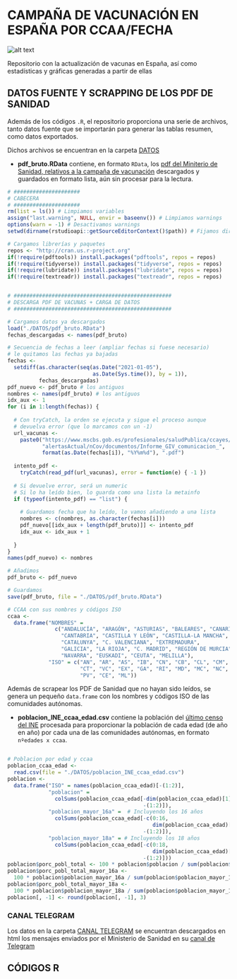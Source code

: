 # CAMPAÑA DE VACUNACIÓN EN ESPAÑA POR CCAA/FECHA

[cran]: https://www.r-pkg.org/badges/version/zeallot "green means go!"
![alt text][cran]

Repositorio con la actualización de vacunas en España, así como estadísticas y gráficas generadas a partir de ellas

## DATOS FUENTE Y SCRAPPING DE LOS PDF DE SANIDAD

Además de los códigos `.R`, el repositorio proporciona una serie de archivos, tanto datos fuente que se importarán para generar las tablas resumen, como datos exportados.

Dichos archivos se encuentran en la carpeta [DATOS](https://github.com/JavierAlvarezLiebana/vacunas_esp/tree/main/DATOS)

- **pdf_bruto.RData** contiene, en formato `RData`, los [pdf del Miniterio de Sanidad, relativos a la campaña de vacunación](https://www.mscbs.gob.es/profesionales/saludPublica/ccayes/alertasActual/nCov/situacionActual.htm) descargados y guardados en formato lista, aún sin procesar para la lectura.

```R
# #####################
# CABECERA
# #####################
rm(list = ls()) # Limpiamos variables
assign("last.warning", NULL, envir = baseenv()) # Limpiamos warnings
options(warn = -1) # Desactivamos warnings
setwd(dirname(rstudioapi::getSourceEditorContext()$path)) # Fijamos directorio

# Cargamos librerías y paquetes
repos <- "http://cran.us.r-project.org"
if(!require(pdftools)) install.packages("pdftools", repos = repos)
if(!require(tidyverse)) install.packages("tidyverse", repos = repos)
if(!require(lubridate)) install.packages("lubridate", repos = repos)
if(!require(textreadr)) install.packages("textreadr", repos = repos)


# ##################################################
# DESCARGA PDF DE VACUNAS + CARGA DE DATOS
# ##################################################

# Cargamos datos ya descargados
load("./DATOS/pdf_bruto.RData")
fechas_descargadas <- names(pdf_bruto)

# Secuencia de fechas a leer (ampliar fechas si fuese necesario)
# le quitamos las fechas ya bajadas
fechas <-
  setdiff(as.character(seq(as.Date("2021-01-05"),
                           as.Date(Sys.time()), by = 1)),
          fechas_descargadas)
pdf_nuevo <- pdf_bruto # los antiguos
nombres <- names(pdf_bruto) # los antiguos
idx_aux <- 1
for (i in 1:length(fechas)) {
  
  # Con tryCatch, la orden se ejecuta y sigue el proceso aunque
  # devuelva error (que lo marcamos con un -1)
  url_vacunas <-
    paste0("https://www.mscbs.gob.es/profesionales/saludPublica/ccayes/",
           "alertasActual/nCov/documentos/Informe_GIV_comunicacion_",
           format(as.Date(fechas[i]), "%Y%m%d"), ".pdf")
  
  intento_pdf <-
    tryCatch(read_pdf(url_vacunas), error = function(e) { -1 })
  
  # Si devuelve error, será un numeric
  # Si lo ha leído bien, lo guarda como una lista la metainfo
  if (typeof(intento_pdf) == "list") {
    
    # Guardamos fecha que ha leído, lo vamos añadiendo a una lista
    nombres <- c(nombres, as.character(fechas[i]))
    pdf_nuevo[[idx_aux + length(pdf_bruto)]] <- intento_pdf
    idx_aux <- idx_aux + 1
    
  }
}
names(pdf_nuevo) <- nombres

# Añadimos
pdf_bruto <- pdf_nuevo

# Guardamos
save(pdf_bruto, file = "./DATOS/pdf_bruto.RData")

# CCAA con sus nombres y códigos ISO
ccaa <-
  data.frame("NOMBRES" =
               c("ANDALUCÍA", "ARAGÓN", "ASTURIAS", "BALEARES", "CANARIAS",
                 "CANTABRIA", "CASTILLA Y LEÓN", "CASTILLA-LA MANCHA",
                 "CATALUNYA", "C. VALENCIANA", "EXTREMADURA",
                 "GALICIA", "LA RIOJA", "C. MADRID", "REGIÓN DE MURCIA",
                 "NAVARRA", "EUSKADI", "CEUTA", "MELILLA"),
             "ISO" = c("AN", "AR", "AS", "IB", "CN", "CB", "CL", "CM",
                       "CT", "VC", "EX", "GA", "RI", "MD", "MC", "NC",
                       "PV", "CE", "ML"))

```
Además de scrapear los PDF de Sanidad que no hayan sido leídos, se genera un pequeño `data.frame` con los nombres y códigos ISO de las comunidades autónomas.

- **poblacion_INE_ccaa_edad.csv** contiene la población del [último censo del INE](https://www.ine.es/jaxi/Tabla.htm?path=/t20/e245/p08/l0/&file=02003.px&L=0) procesada para proporcionar la población de cada edad (de año en año) por cada una de las comunidades autónomas, en formato `nºedades x ccaa`.

```R

# Poblacion por edad y ccaa
poblacion_ccaa_edad <-
  read.csv(file = "./DATOS/poblacion_INE_ccaa_edad.csv")
poblacion <-
  data.frame("ISO" = names(poblacion_ccaa_edad)[-(1:2)],
             "poblacion" =
               colSums(poblacion_ccaa_edad[-dim(poblacion_ccaa_edad)[1],
                                           -(1:2)]),
             "poblacion_mayor_16a" =  # Incluyendo los 16 años
               colSums(poblacion_ccaa_edad[-c(0:16,
                                              dim(poblacion_ccaa_edad)[1]),
                                           -(1:2)]),
             "poblacion_mayor_18a" = # Incluyendo los 18 años
               colSums(poblacion_ccaa_edad[-c(0:18,
                                              dim(poblacion_ccaa_edad)[1]),
                                           -(1:2)]))
poblacion$porc_pobl_total <- 100 * poblacion$poblacion / sum(poblacion$poblacion)
poblacion$porc_pobl_total_mayor_16a <-
  100 * poblacion$poblacion_mayor_16a / sum(poblacion$poblacion_mayor_16a)
poblacion$porc_pobl_total_mayor_18a <-
  100 * poblacion$poblacion_mayor_18a / sum(poblacion$poblacion_mayor_18a)
poblacion[, -1] <- round(poblacion[, -1], 3)

```

### CANAL TELEGRAM

Los datos en la carpeta [CANAL TELEGRAM](https://github.com/JavierAlvarezLiebana/vacunas_esp/tree/main/DATOS/CANAL_TELEGRAM) se encuentran descargados en html los mensajes enviados por el Ministerio de Sanidad en su [canal de Telegram](https://t.me/sanidadgob)

## CÓDIGOS R
